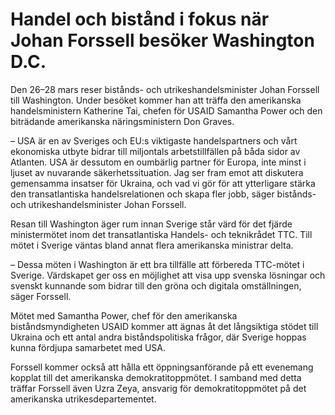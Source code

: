 # Handel och bistånd i fokus när Johan Forssell besöker Washington D.C.

Den 26–28 mars reser bistånds- och utrikeshandelsminister Johan Forssell till Washington. Under besöket kommer han att träffa den amerikanska handelsministern Katherine Tai, chefen för USAID Samantha Power och den biträdande amerikanska näringsministern Don Graves.

– USA är en av Sveriges och EU:s viktigaste handelspartners och vårt ekonomiska utbyte bidrar till miljontals arbetstillfällen på båda sidor av Atlanten. USA är dessutom en oumbärlig partner för Europa, inte minst i ljuset av nuvarande säkerhetssituation. Jag ser fram emot att diskutera gemensamma insatser för Ukraina, och vad vi gör för att ytterligare stärka den transatlantiska handelsrelationen och skapa fler jobb, säger bistånds- och utrikeshandelsminister Johan Forssell.

Resan till Washington äger rum innan Sverige står värd för det fjärde ministermötet inom det transatlantiska Handels- och teknikrådet TTC. Till mötet i Sverige väntas bland annat flera amerikanska ministrar delta.

– Dessa möten i Washington är ett bra tillfälle att förbereda TTC-mötet i Sverige. Värdskapet ger oss en möjlighet att visa upp svenska lösningar och svenskt kunnande som bidrar till den gröna och digitala omställningen, säger Forssell.

Mötet med Samantha Power, chef för den amerikanska biståndsmyndigheten USAID kommer att ägnas åt det långsiktiga stödet till Ukraina och ett antal andra biståndspolitiska frågor, där Sverige hoppas kunna fördjupa samarbetet med USA.

Forssell kommer också att hålla ett öppningsanförande på ett evenemang kopplat till det amerikanska demokratitoppmötet. I samband med detta träffar Forssell även Uzra Zeya, ansvarig för demokratitoppmötet på det amerikanska utrikesdepartementet.
